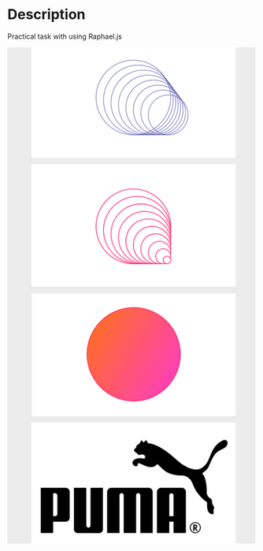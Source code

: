 # Description

Practical task with using Raphael.js

[![Preview](https://github.com/PesukarhuTG/JS-Raphael/blob/master/assets/preview.jpg)](https://pesukarhutg.github.io/JS-Raphael/)
